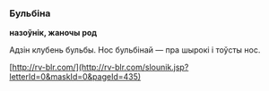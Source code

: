 ### Бульбіна
**назоўнік, жаночы род**

Адзін клубень бульбы. Нос бульбінай — пра шырокі і тоўсты нос.

<a rel="author">[http://rv-blr.com/](http://rv-blr.com/slounik.jsp?letterId=0&maskId=0&pageId=435)</a>
